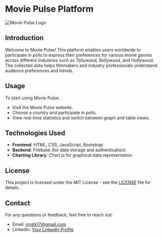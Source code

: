 # Movie Pulse Platform

![Movie Pulse Logo](link-to-your-logo.png)

## Introduction
Welcome to Movie Pulse! This platform enables users worldwide to participate in polls to express their preferences for various movie genres across different industries such as Tollywood, Bollywood, and Hollywood. The collected data helps filmmakers and industry professionals understand audience preferences and trends.

## Usage
To start using Movie Pulse:
- Visit the Movie Pulse website.
- Choose a country and participate in polls.
- View real-time statistics and switch between graph and table views.

## Technologies Used
- **Frontend**: HTML, CSS, JavaScript, Bootstrap
- **Backend**: Firebase (for data storage and authentication)
- **Charting Library**: Chart.js for graphical data representation


## License
This project is licensed under the MIT License - see the [LICENSE](LICENSE) file for details.

## Contact
For any questions or feedback, feel free to reach out:
- Email: imgtk17@gmail.com
- LinkedIn: [Your LinkedIn Profile](https://www.linkedin.com/in/g-thangella)
